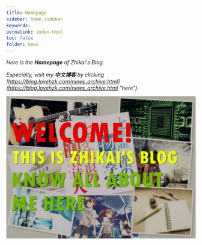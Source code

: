 ```yaml
---
title: Homepage
sidebar: home_sidebar
keywords: 
permalink: index.html
toc: false
folder: news
---
```

*Here is the **Homepage** of Zhikai's Blog.*

*Especially, visit my **中文博客** by clicking [https://blog.lovehzk.com/news_archive.html](https://blog.lovehzk.com/news_archive.html "here").*

![](/images/home.jpg)

